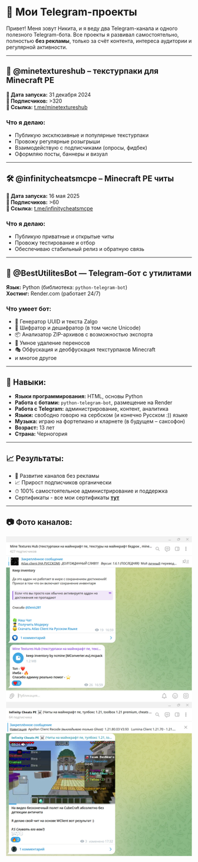 # 📱 Мои Telegram-проекты

Привет! Меня зовут Никита, и я веду два Telegram-канала и одного полезного Telegram-бота. Все проекты я развивал самостоятельно, полностью **без рекламы**, только за счёт контента, интереса аудитории и регулярной активности.

---

## 🎨 @minetextureshub – текстурпаки для Minecraft PE  
**📅 Дата запуска:** 31 декабря 2024  
**👥 Подписчиков:** >320  
**🔗 Ссылка:** [t.me/minetextureshub](https://t.me/minetextureshub)

### Что я делаю:
- Публикую эксклюзивные и популярные текстурпаки
- Провожу регулярные розыгрыши
- Взаимодействую с подписчиками (опросы, фидбек)
- Оформляю посты, баннеры и визуал

---

## 🛠️ @infinitycheatsmcpe – Minecraft PE читы  
**📅 Дата запуска:** 16 мая 2025  
**👥 Подписчиков:** >60  
**🔗 Ссылка:** [t.me/infinitycheatsmcpe](https://t.me/infinitycheatsmcpe)

### Что я делаю:
- Публикую приватные и открытые читы
- Провожу тестирование и отбор
- Обеспечиваю стабильный релиз и обратную связь

---

## 🤖 @BestUtilitesBot — Telegram-бот с утилитами  
**Язык:** Python (библиотека: `python-telegram-bot`)  
**Хостинг:** Render.com (работает 24/7)

### Что умеет бот:
- 🧪 Генератор UUID и текста Zalgo
- 🔐 Шифратор и дешифратор (в том числе Unicode)
- 📦 Анализатор ZIP-архивов с возможностью экспорта
- 🧹 Умное удаление переносов
- 🎭 Обфускация и деобфускация текстурпаков Minecraft
- и многое другое

---

## 🧠 Навыки:
- **Языки программирования:** HTML, основы Python  
- **Работа с ботами:** `python-telegram-bot`, размещение на Render  
- **Работа с Telegram:** администрирование, контент, аналитика  
- **Языки:** свободно говорю на сербском (и конечно Русском :)) языке  
- **Музыка:** играю на фортепиано и кларнете (в будущем – саксофон)  
- **Возраст:** 13 лет  
- **Страна:** Черногория

---

## 📈 Результаты:
- 🎯 Развитие каналов без рекламы
- 📈 Прирост подписчиков органически
- ⏱ 100% самостоятельное администрирование и поддержка
- Сертификаты - все мои сертификаты **[тут](https://github.com/NikitaShab218/Sertificates)**

---

## 📷 Фото каналов:

![Превью MineTexturesHub](assets/minetextureshub_preview.jpg)
![Превью InfinityCheats](assets/infinitycheatsmcpe_preview.jpg)
